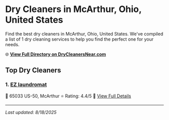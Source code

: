 # Dry Cleaners in McArthur, Ohio, United States

Find the best dry cleaners in McArthur, Ohio, United States. We've compiled a list of 1 dry cleaning services to help you find the perfect one for your needs.

🌐 **[View Full Directory on DryCleanersNear.com](https://drycleanersnear.com/city/US/Ohio/McArthur)**

## Top Dry Cleaners

### 1. [EZ laundromat](https://drycleanersnear.com/dryCleaner/68707032f0d34636f22da1cc/ez-laundromat)
📍 65033 US-50, McArthur
⭐ Rating: 4.4/5
🔗 [View Full Details](https://drycleanersnear.com/dryCleaner/68707032f0d34636f22da1cc/ez-laundromat)


---

*Last updated: 8/18/2025*
